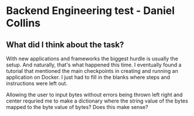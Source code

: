 # Backend Engineering test - Daniel Collins

## What did I think about the task?

With new applications and frameworks the biggest hurdle is usually the setup. And naturally, that's what happened this time.
I eventually found a tutorial that mentioned the main checkpoints in creating and running an application on Docker. I just had to 
fill in the blanks where steps and instructions were left out.

Allowing the user to input bytes without errors being thrown left right and center requried me to make a dictionary where the string value of the bytes mapped to the byte value of bytes? Does this make sense?
